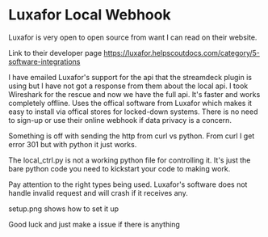 # Luxafor Local Webhook

Luxafor is very open to open source from want I can read on their website.

Link to their developer page
https://luxafor.helpscoutdocs.com/category/5-software-integrations

I have emailed Luxafor's support for the api that the streamdeck plugin is using but I have not got a response from them about the local api. I took Wireshark for the rescue and now we have the full api. It's faster and works completely offline. Uses the offical software from Luxafor which makes it easy to install via offical stores for locked-down systems. There is no need to sign-up or use their online webhook if data privacy is a concern.

Something is off with sending the http from curl vs python. From curl I get error 301 but with python it just works.

The local_ctrl.py is not a working python file for controlling it. It's just the bare python code you need to kickstart your code to making work.

Pay attention to the right types being used. Luxafor's software does not handle invalid request and will crash if it receives any.

setup.png shows how to set it up

Good luck and just make a issue if there is anything
